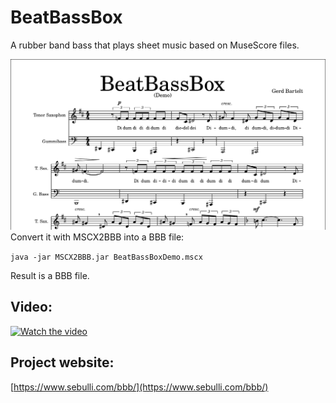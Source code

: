 # BeatBassBox
A rubber band bass that plays sheet music based on MuseScore files.

![Sheet Music](media/bbb_sheetmusic.png)
Convert it with MSCX2BBB into a BBB file:

`java -jar MSCX2BBB.jar BeatBassBoxDemo.mscx` 

Result is a BBB file.

## Video:
[![Watch the video](https://img.youtube.com/vi/Yc4M_1rdH4E/maxresdefault.jpg)](https://youtu.be/Yc4M_1rdH4E)

## Project website:
[https://www.sebulli.com/bbb/](https://www.sebulli.com/bbb/)
